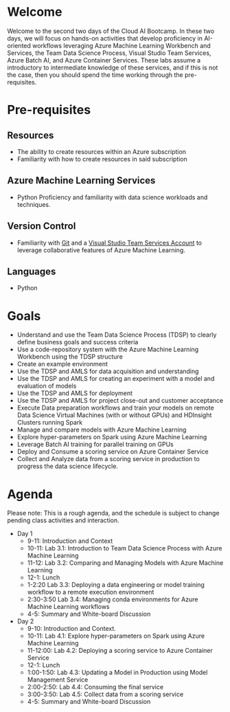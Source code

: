 # Welcome

Welcome to the second two days of the Cloud AI Bootcamp. In these two days, we will focus on hands-on activities that develop proficiency in AI-oriented workflows leveraging Azure Machine Learning Workbench and Services, the Team Data Science Process, Visual Studio Team Services, Azure Batch AI, and Azure Container Services. These labs assume a introductory to intermediate knowledge of these services, and if this is not the case, then you should spend the time working through the pre-requisites.

# Pre-requisites

## Resources

- The ability to create resources within an Azure subscription
- Familiarity with how to create resources in said subscription

 ## Azure Machine Learning Services

- Python Proficiency and familiarity with data science workloads and techniques.

 ## Version Control

- Familiarity with [Git](https://git-scm.com/) and a [Visual Studio Team Services Account](https://azure.microsoft.com/en-us/services/visual-studio-team-services/) to leverage collaborative features of Azure Machine Learning.

 ## Languages

- Python

# Goals

- Understand and use the Team Data Science Process (TDSP) to clearly define business goals and success criteria
- Use a code-repository system with the Azure Machine Learning Workbench using the TDSP structure
- Create an example environment
- Use the TDSP and AMLS for data acquisition and understanding
- Use the TDSP and AMLS for creating an experiment with a model and evaluation of models
- Use the TDSP and AMLS for deployment
- Use the TDSP and AMLS for project close-out and customer acceptance
- Execute Data preparation workflows and train your models on remote Data Science Virtual Machines (with or without GPUs) and HDInsight Clusters running Spark
- Manage and compare models with Azure Machine Learning
- Explore hyper-parameters on Spark using Azure Machine Learning
- Leverage Batch AI training for parallel training on GPUs
- Deploy and Consume a scoring service on Azure Container Service
- Collect and Analyze data from a scoring service in production to progress the data science lifecycle.

# Agenda

Please note: This is a rough agenda, and the schedule is subject to change pending class activities and interaction.

- Day 1
  - 9-11: Introduction and Context
  - 10-11: Lab 3.1: Introduction to Team Data Science Process with Azure Machine Learning 
  - 11-12: Lab 3.2: Comparing and Managing Models with Azure Machine Learning
  - 12-1: Lunch
  - 1-2:20 Lab 3.3: Deploying a data engineering or model training workflow to a remote execution environment 
  - 2:30-3:50 Lab 3.4: Managing conda environments for Azure Machine Learning workflows
  - 4-5: Summary and White-board Discussion
- Day 2 
  - 9-10: Introduction and Context.
  - 10-11: Lab 4.1: Explore hyper-parameters on Spark using Azure Machine Learning
  - 11-12:00: Lab 4.2: Deploying a scoring service to Azure Container Service
  - 12-1: Lunch
  - 1:00-1:50: Lab 4.3: Updating a Model in Production using Model Management Service
  - 2:00-2:50: Lab 4.4: Consuming the final service
  - 3:00-3:50: Lab 4.5: Collect data from a scoring service
  - 4-5: Summary and White-board Discussion
